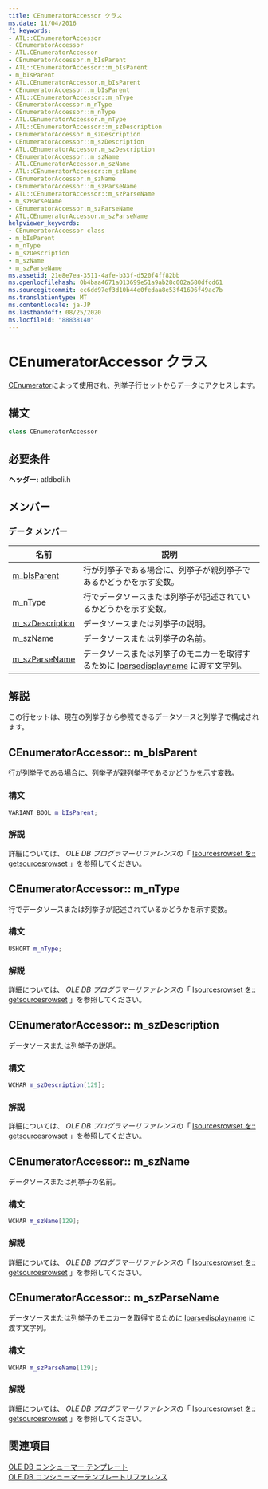 ```yaml
---
title: CEnumeratorAccessor クラス
ms.date: 11/04/2016
f1_keywords:
- ATL::CEnumeratorAccessor
- CEnumeratorAccessor
- ATL.CEnumeratorAccessor
- CEnumeratorAccessor.m_bIsParent
- ATL::CEnumeratorAccessor::m_bIsParent
- m_bIsParent
- ATL.CEnumeratorAccessor.m_bIsParent
- CEnumeratorAccessor::m_bIsParent
- ATL::CEnumeratorAccessor::m_nType
- CEnumeratorAccessor.m_nType
- CEnumeratorAccessor::m_nType
- ATL.CEnumeratorAccessor.m_nType
- ATL::CEnumeratorAccessor::m_szDescription
- CEnumeratorAccessor.m_szDescription
- CEnumeratorAccessor::m_szDescription
- ATL.CEnumeratorAccessor.m_szDescription
- CEnumeratorAccessor::m_szName
- ATL.CEnumeratorAccessor.m_szName
- ATL::CEnumeratorAccessor::m_szName
- CEnumeratorAccessor.m_szName
- CEnumeratorAccessor::m_szParseName
- ATL::CEnumeratorAccessor::m_szParseName
- m_szParseName
- CEnumeratorAccessor.m_szParseName
- ATL.CEnumeratorAccessor.m_szParseName
helpviewer_keywords:
- CEnumeratorAccessor class
- m_bIsParent
- m_nType
- m_szDescription
- m_szName
- m_szParseName
ms.assetid: 21e8e7ea-3511-4afe-b33f-d520f4ff82bb
ms.openlocfilehash: 0b4baa4671a013699e51a9ab28c002a680dfcd61
ms.sourcegitcommit: ec6dd97ef3d10b44e0fedaa8e53f41696f49ac7b
ms.translationtype: MT
ms.contentlocale: ja-JP
ms.lasthandoff: 08/25/2020
ms.locfileid: "88838140"
---
```

# <a name="cenumeratoraccessor-class"></a>CEnumeratorAccessor クラス

[CEnumerator](../../data/oledb/cenumerator-class.md)によって使用され、列挙子行セットからデータにアクセスします。

## <a name="syntax"></a>構文

```cpp
class CEnumeratorAccessor
```

## <a name="requirements"></a>必要条件

**ヘッダー:** atldbcli.h

## <a name="members"></a>メンバー

### <a name="data-members"></a>データ メンバー

| 名前 | 説明 |
|-|-|
|[m_bIsParent](#bisparent)|行が列挙子である場合に、列挙子が親列挙子であるかどうかを示す変数。|
|[m_nType](#ntype)|行でデータソースまたは列挙子が記述されているかどうかを示す変数。|
|[m_szDescription](#szdescription)|データソースまたは列挙子の説明。|
|[m_szName](#szname)|データソースまたは列挙子の名前。|
|[m_szParseName](#szparsename)|データソースまたは列挙子のモニカーを取得するために [Iparsedisplayname](/windows/win32/api/oleidl/nn-oleidl-iparsedisplayname) に渡す文字列。|

## <a name="remarks"></a>解説

この行セットは、現在の列挙子から参照できるデータソースと列挙子で構成されます。

## <a name="cenumeratoraccessorm_bisparent"></a><a name="bisparent"></a> CEnumeratorAccessor:: m_bIsParent

行が列挙子である場合に、列挙子が親列挙子であるかどうかを示す変数。

### <a name="syntax"></a>構文

```cpp
VARIANT_BOOL m_bIsParent;
```

### <a name="remarks"></a>解説

詳細については、 *OLE DB プログラマーリファレンス*の「 [Isourcesrowset を:: getsourcesrowset](/previous-versions/windows/desktop/ms711200(v=vs.85)) 」を参照してください。

## <a name="cenumeratoraccessorm_ntype"></a><a name="ntype"></a> CEnumeratorAccessor:: m_nType

行でデータソースまたは列挙子が記述されているかどうかを示す変数。

### <a name="syntax"></a>構文

```cpp
USHORT m_nType;
```

### <a name="remarks"></a>解説

詳細については、 *OLE DB プログラマーリファレンス*の「 [Isourcesrowset を:: getsourcesrowset](/previous-versions/windows/desktop/ms711200(v=vs.85)) 」を参照してください。

## <a name="cenumeratoraccessorm_szdescription"></a><a name="szdescription"></a> CEnumeratorAccessor:: m_szDescription

データソースまたは列挙子の説明。

### <a name="syntax"></a>構文

```cpp
WCHAR m_szDescription[129];
```

### <a name="remarks"></a>解説

詳細については、 *OLE DB プログラマーリファレンス*の「 [Isourcesrowset を:: getsourcesrowset](/previous-versions/windows/desktop/ms711200(v=vs.85)) 」を参照してください。

## <a name="cenumeratoraccessorm_szname"></a><a name="szname"></a> CEnumeratorAccessor:: m_szName

データソースまたは列挙子の名前。

### <a name="syntax"></a>構文

```cpp
WCHAR m_szName[129];
```

### <a name="remarks"></a>解説

詳細については、 *OLE DB プログラマーリファレンス*の「 [Isourcesrowset を:: getsourcesrowset](/previous-versions/windows/desktop/ms711200(v=vs.85)) 」を参照してください。

## <a name="cenumeratoraccessorm_szparsename"></a><a name="szparsename"></a> CEnumeratorAccessor:: m_szParseName

データソースまたは列挙子のモニカーを取得するために [Iparsedisplayname](/windows/win32/api/oleidl/nn-oleidl-iparsedisplayname) に渡す文字列。

### <a name="syntax"></a>構文

```cpp
WCHAR m_szParseName[129];
```

### <a name="remarks"></a>解説

詳細については、 *OLE DB プログラマーリファレンス*の「 [Isourcesrowset を:: getsourcesrowset](/previous-versions/windows/desktop/ms711200(v=vs.85)) 」を参照してください。

## <a name="see-also"></a>関連項目

[OLE DB コンシューマー テンプレート](../../data/oledb/ole-db-consumer-templates-cpp.md)<br/>
[OLE DB コンシューマーテンプレートリファレンス](../../data/oledb/ole-db-consumer-templates-reference.md)
